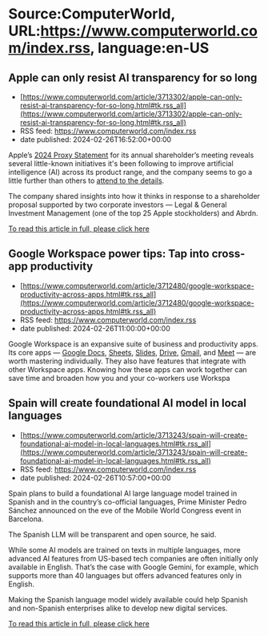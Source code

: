 # Source:ComputerWorld, URL:https://www.computerworld.com/index.rss, language:en-US

## Apple can only resist AI transparency for so long
 - [https://www.computerworld.com/article/3713302/apple-can-only-resist-ai-transparency-for-so-long.html#tk.rss_all](https://www.computerworld.com/article/3713302/apple-can-only-resist-ai-transparency-for-so-long.html#tk.rss_all)
 - RSS feed: https://www.computerworld.com/index.rss
 - date published: 2024-02-26T16:52:00+00:00

<article>
	<section class="page">
<p>Apple’s <a href="https://s2.q4cdn.com/470004039/files/doc_financials/2024/Proxy_Statement_2024.pdf" rel="nofollow noopener" target="_blank">2024 Proxy Statement</a> for its annual shareholder’s meeting reveals several little-known initiatives it's been following to improve artificial intelligence (AI) across its product range, and the company seems to go a little further than others to <a href="https://www.computerworld.com/article/3712703/tim-cook-brings-apples-genai-plans-into-the-light.html">attend to the details</a>.</p><p>The company shared insights into how it thinks in response to a shareholder proposal supported by two corporate investors — Legal &amp; General Investment Management (one of the top 25 Apple stockholders) and Abrdn.</p><p class="jumpTag"><a href="/article/3713302/apple-can-only-resist-ai-transparency-for-so-long.html#jump">To read this article in full, please click here</a></p></section></article>

## Google Workspace power tips: Tap into cross-app productivity
 - [https://www.computerworld.com/article/3712480/google-workspace-productivity-across-apps.html#tk.rss_all](https://www.computerworld.com/article/3712480/google-workspace-productivity-across-apps.html#tk.rss_all)
 - RSS feed: https://www.computerworld.com/index.rss
 - date published: 2024-02-26T11:00:00+00:00

<article>
	<section class="page">
<p>Google Workspace is an expansive suite of business and productivity apps. Its core apps — <a href="https://www.computerworld.com/article/3394683/google-docs-cheat-sheet-how-to-get-started.html">Google Docs</a>, <a href="https://www.computerworld.com/article/3431382/how-to-use-google-sheets.html">Sheets</a>, <a href="https://www.computerworld.com/article/3439078/how-to-use-google-slides.html">Slides</a>, <a href="https://www.computerworld.com/article/3235104/how-to-use-google-drive-for-collaboration.html">Drive</a>, <a href="https://www.computerworld.com/article/3619271/the-business-user-s-guide-to-gmail.html">Gmail</a>, and <a href="https://www.computerworld.com/article/3647008/google-meet-cheat-sheet-how-to-get-started.html">Meet</a> — are worth mastering individually. They also have features that integrate with other Workspace apps. Knowing how these apps can work together can save time and broaden how you and your co-workers use Workspa

## Spain will create foundational AI model in local languages
 - [https://www.computerworld.com/article/3713243/spain-will-create-foundational-ai-model-in-local-languages.html#tk.rss_all](https://www.computerworld.com/article/3713243/spain-will-create-foundational-ai-model-in-local-languages.html#tk.rss_all)
 - RSS feed: https://www.computerworld.com/index.rss
 - date published: 2024-02-26T10:57:00+00:00

<article>
	<section class="page">
<p>Spain plans to build a foundational AI large language model trained in Spanish and in the country’s co-official languages, Prime Minister Pedro Sánchez announced on the eve of the Mobile World Congress event in Barcelona.</p><p>The Spanish LLM will be transparent and open source, he said.</p><p>While some AI models are trained on texts in multiple languages, more advanced AI features from US-based tech companies are often initially only available in English. That’s the case with Google Gemini, for example, which supports more than 40 languages but offers advanced features only in English.</p><p>Making the Spanish language model widely available could help Spanish and non-Spanish enterprises alike to develop new digital services.</p><p class="jumpTag"><a href="/article/3713243/spain-will-create-foundational-ai-model-in-local-languages.html#jump">To read this article in full, please click here</a></p></section></article>

